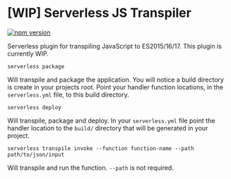 # [WIP] Serverless JS Transpiler
[![npm version](https://badge.fury.io/js/serverless-js-transpiler.svg)](https://badge.fury.io/js/serverless-js-transpiler)

Serverless plugin for transpiling JavaScript to ES2015/16/17. This plugin is currently WIP.


```
serverless package
```

Will transpile and package the application. You will notice a build directory is create in your projects root. Point your handler function locations, in the `serverless.yml` file, to this build directory.

```
serverless deploy
```

Will transpile, package and deploy. In your `serverless.yml` file point the handler location to the `build/` directory that will be generated in your project.

```
serverless transpile invoke --function function-name --path path/to/json/input
```

Will transpile and run the function. `--path` is not required.
